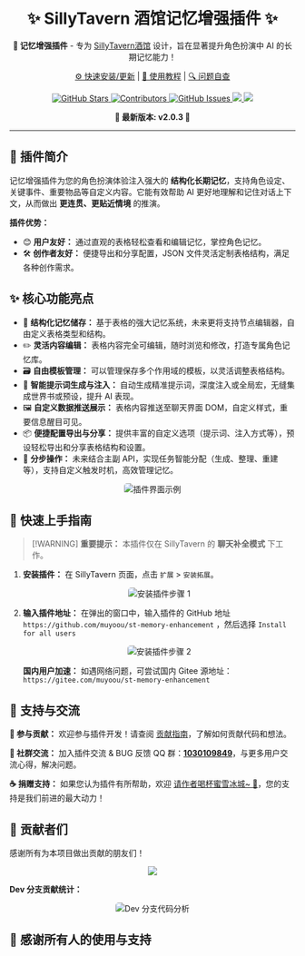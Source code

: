 <div align="center">
<h1>✨ SillyTavern 酒馆记忆增强插件 ✨</h1>

<p>
    <b>🧠 记忆增强插件</b> - 专为 <a href="https://github.com/SillyTavern/SillyTavern">SillyTavern酒馆</a> 设计，旨在显著提升角色扮演中 AI 的长期记忆能力！

<p>
    <a href="https://muyoo.com.cn/wiki/memory/">⚙️ 快速安装/更新</a>
    |
    <a href="https://muyoo.com.cn/wiki/memory/start.html">🔄 使用教程</a>
    |
    <a href="https://muyoo.com.cn/wiki/memory/installFaq.html">🔍 问题自查</a>
</p>

<p>
    <a href="https://github.com/muyoou/st-memory-enhancement/stargazers">
        <img src="https://img.shields.io/github/stars/muyoou/st-memory-enhancement?style=flat-square" alt="GitHub Stars">
    </a>
    <a href="https://github.com/muyoou/st-memory-enhancement/graphs/contributors">
        <img src="https://img.shields.io/github/contributors/muyoou/st-memory-enhancement?style=flat-square" alt="Contributors">
    </a>
    <a href="https://github.com/muyoou/st-memory-enhancement/issues">
        <img src="https://img.shields.io/github/issues/muyoou/st-memory-enhancement?style=flat-square" alt="GitHub Issues">
    </a>
    <a href="https://qm.qq.com/q/bBSIrwKty2">
      <img src="https://img.shields.io/badge/Join-QQ_Group-ff69b4">
    </a>
    <a href="https://github.com/SillyTavern/SillyTavern">
      <img src="https://img.shields.io/badge/SillyTavern-%3E=1.10.0-blue">
    </a>
</p>

<p>
    <b>🚀 最新版本: v2.0.3 🚀</b>
</p>
</div>

<hr>

## 🌟 插件简介

记忆增强插件为您的角色扮演体验注入强大的 **结构化长期记忆**，支持角色设定、关键事件、重要物品等自定义内容。它能有效帮助 AI 更好地理解和记住对话上下文，从而做出 **更连贯、更贴近情境** 的推演。

**插件优势：**

* 😊 **用户友好：**  通过直观的表格轻松查看和编辑记忆，掌控角色记忆。
* 🛠️ **创作者友好：**  便捷导出和分享配置，JSON 文件灵活定制表格结构，满足各种创作需求。

## ✨ 核心功能亮点

* 📅 **结构化记忆储存：** 基于表格的强大记忆系统，未来更将支持节点编辑器，自由定义表格类型和结构。
* ✏️ **灵活内容编辑：** 表格内容完全可编辑，随时浏览和修改，打造专属角色记忆库。
* 🗃️ **自由模板管理：** 可以管理保存多个作用域的模板，以灵活调整表格结构。
* 🤖 **智能提示词生成与注入：** 自动生成精准提示词，深度注入或全局宏，无缝集成世界书或预设，提升 AI 表现。
* 🖼️ **自定义数据推送展示：**  表格内容推送至聊天界面 DOM，自定义样式，重要信息醒目可见。
* 📦 **便捷配置导出与分享：**  提供丰富的自定义选项（提示词、注入方式等），预设轻松导出和分享表格结构和设置。
* 🚀 **分步操作：**  未来结合主副 API，实现任务智能分配（生成、整理、重建等），支持自定义触发时机，高效管理记忆。

<p align="center">
    <img src="https://github.com/user-attachments/assets/36997237-2c72-46b5-a8df-f5af3fa42171" alt="插件界面示例" style="max-width:80%; border-radius: 5px;">
</p>

## 🚀 快速上手指南

> \[!WARNING]
> **重要提示：** 本插件仅在 SillyTavern 的 **聊天补全模式** 下工作。

1. **安装插件：** 在 SillyTavern 页面，点击 `扩展` > `安装拓展`。

   <p align="center">
       <img src="https://github.com/user-attachments/assets/67904e14-dc8d-4d7c-a1a8-d24253b72621" alt="安装插件步骤 1" style="max-width:70%; border-radius: 5px;">
   </p>

2. **输入插件地址：** 在弹出的窗口中，输入插件的 GitHub 地址 `https://github.com/muyoou/st-memory-enhancement` ，然后选择 `Install for all users`

   <p align="center">
       <img src="https://github.com/user-attachments/assets/9f39015f-63bb-4741-bb7f-740c02f1de17" alt="安装插件步骤 2" style="max-width:70%; border-radius: 5px;">
   </p>

   **国内用户加速：**  如遇网络问题，可尝试国内 Gitee 源地址：`https://gitee.com/muyoou/st-memory-enhancement`

## 💖 支持与交流

**🤝 参与贡献：**  欢迎参与插件开发！请查阅 <a href="https://github.com/muyoou/st-memory-enhancement/blob/dev/README.md">贡献指南</a>，了解如何贡献代码和想法。

**💬 社群交流：**  加入插件交流 & BUG 反馈 QQ 群：<a href="#">**1030109849**</a>，与更多用户交流心得，解决问题。

**☕ 捐赠支持：**  如果您认为插件有所帮助，欢迎 <a href="https://muyoo.com.cn/2025/02/10/%E8%B5%9E%E5%8A%A9%E9%A1%B5%E9%9D%A2/">请作者喝杯蜜雪冰城~ 🍹</a>，您的支持是我们前进的最大动力！

## 🥰 贡献者们

感谢所有为本项目做出贡献的朋友们！

<p align="center">
    <a href="https://github.com/muyoou/st-memory-enhancement/graphs/contributors">
      <img src="https://contrib.rocks/image?repo=muyoou/st-memory-enhancement" style="max-width: 400px;" />
    </a>
</p>

**Dev 分支贡献统计：**
<p align="center">
    <img src="https://repobeats.axiom.co/api/embed/eb3c2af1bcdb84704bb9ff8f61379fe38d634884.svg" alt="Dev 分支代码分析" style="max-width: 80%; border-radius: 5px;">
</p>

## 🤗 感谢所有人的使用与支持
